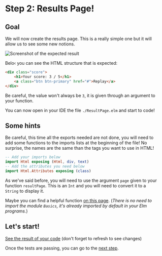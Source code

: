 # Step 2: Results Page!

## Goal

We will now create the results page. This is a really simple one but it will allow us to see some new notions.

![Screenshot of the expected result](../Utils/images/step3.png)

Belo‹ you can see the HTML structure that is expected:

```html
<div class="score">
    <h1>Your score: 3 / 5</h1>
    <a class="btn btn-primary" href="#">Replay</a>
</div>
```

Be careful, the value won't always be `3`, it is given through an argument to your function.

You can now open in your IDE the file `./ResultPage.elm` and start to code!


## Some hints

Be careful, this time all the exports needed are not done, you will need to add some functions to the imports lists at the beginning of the file! No surprise, the names are the same than the tags you want to use in HTML!

```elm
-- Add your imports below
import Html exposing (Html, div, text) 
-- Add the attributes you need below
import Html.Attributes exposing (class)
```

As we've said before, you will need to use the argument `page` given to your function `resultPage`. This is an `Int` and you will need to convert it to a `String` to display it. 

Maybe you can find a helpful function [on this page](https://package.elm-lang.org/packages/elm/core/latest/String). (*There is no need to import the module `Basics`, it's already imported by default in your Elm programs.*)


## Let's start!
[See the result of your code](./ResultPage.elm) (don't forget to refresh to see changes)


Once the tests are passing, you can go to the [next step](../Step03).
